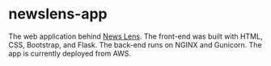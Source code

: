# newslens-app

The web application behind [News Lens](http://news-lens.online/). The front-end was built with HTML, CSS, Bootstrap, and Flask. The back-end runs on NGINX and Gunicorn. The app is currently deployed from AWS.

